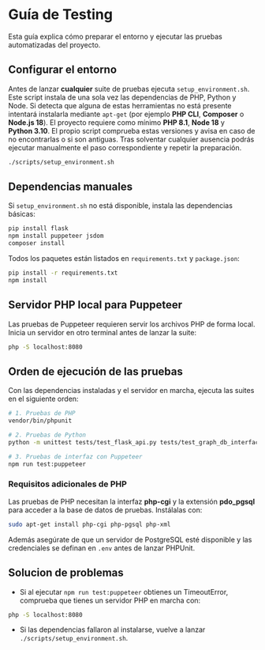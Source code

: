 # Guía de Testing

Esta guía explica cómo preparar el entorno y ejecutar las pruebas automatizadas del proyecto.

## Configurar el entorno

Antes de lanzar **cualquier** suite de pruebas ejecuta `setup_environment.sh`.
Este script instala de una sola vez las dependencias de PHP, Python y Node. Si
detecta que alguna de estas herramientas no está presente intentará instalarla
mediante `apt-get` (por ejemplo **PHP CLI**, **Composer** o **Node.js 18**).
El proyecto requiere como mínimo **PHP&nbsp;8.1**, **Node&nbsp;18** y
**Python&nbsp;3.10**. El propio script comprueba estas versiones y avisa en caso
de no encontrarlas o si son antiguas. Tras solventar cualquier ausencia podrás
ejecutar manualmente el paso correspondiente y repetir la preparación.

```bash
./scripts/setup_environment.sh
```


## Dependencias manuales

Si `setup_environment.sh` no está disponible, instala las dependencias básicas:

```bash
pip install flask
npm install puppeteer jsdom
composer install
```

Todos los paquetes están listados en `requirements.txt` y `package.json`:

```bash
pip install -r requirements.txt
npm install
```

## Servidor PHP local para Puppeteer

Las pruebas de Puppeteer requieren servir los archivos PHP de forma local. Inicia un servidor en otro terminal antes de lanzar la suite:

```bash
php -S localhost:8080
```

## Orden de ejecución de las pruebas

Con las dependencias instaladas y el servidor en marcha, ejecuta las suites en el siguiente orden:

```bash
# 1. Pruebas de PHP
vendor/bin/phpunit

# 2. Pruebas de Python
python -m unittest tests/test_flask_api.py tests/test_graph_db_interface.py

# 3. Pruebas de interfaz con Puppeteer
npm run test:puppeteer
```

### Requisitos adicionales de PHP

Las pruebas de PHP necesitan la interfaz **php-cgi** y la extensión
**pdo_pgsql** para acceder a la base de datos de pruebas. Instálalas con:

```bash
sudo apt-get install php-cgi php-pgsql php-xml
```

Además asegúrate de que un servidor de PostgreSQL esté disponible y las
credenciales se definan en `.env` antes de lanzar PHPUnit.


## Solucion de problemas

- Si al ejecutar `npm run test:puppeteer` obtienes un TimeoutError, comprueba que tienes un servidor PHP en marcha con:
```bash
php -S localhost:8080
```
- Si las dependencias fallaron al instalarse, vuelve a lanzar `./scripts/setup_environment.sh`.
